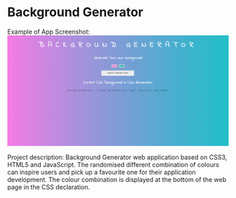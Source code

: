 # Background Generator

Example of App Screenshot:
<img src="/images/homepage.png" alt="drawing" width="900"/>

Project description: 
Background Generator web application based on CSS3, HTML5 and JavaScript. The randomised different combination of colours can inspire users and pick up a favourite one for their application development. The colour combination is displayed at the bottom of the web page in the CSS declaration.


